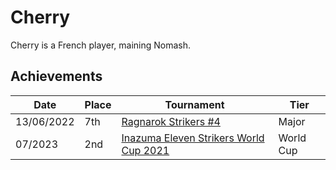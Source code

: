 # Cherry

Cherry is a French player, maining Nomash.

## Achievements

|Date|Place|Tournament|Tier|
|-|-|-|-|
| 13/06/2022 | 7th | [Ragnarok Strikers #4](/inapedia/tournaments/ragna/ragna4.md) | Major |
| 07/2023 | 2nd | [Inazuma Eleven Strikers World Cup 2021](/inapedia/tournaments/worldcup21.md) | World Cup |
